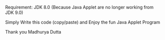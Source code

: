 Requirement: JDK 8.0 (Because Java Applet are no longer working from JDK 9.0)

Simply Write this code (copy/paste) and Enjoy the fun Java Applet Program

Thank you
Madhurya Dutta
